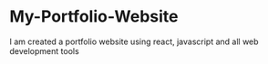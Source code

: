# My-Portfolio-Website
I am created a portfolio website using react, javascript and all web development tools

